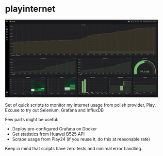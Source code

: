 # playinternet
![](docs/img/dashboard.PNG)

Set of quick scripts to monitor my internet usage from polish provider, Play.
Excuse to try out Selenium, Grafana and InfluxDB

Few parts might be useful:
- Deploy pre-configured Grafana on Docker
- Get statistics from Huawei B525 API
- Scrape usage from Play24 (if you reuse it, do this at reasonable rate)

Keep in mind that scripts have zero tests and minimal error handling.